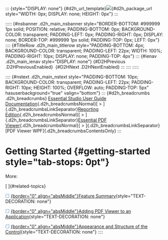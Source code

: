 ::: {style="DISPLAY: none"}
[](ms-xhelp:///?Id=d2h_url_template){#d2h_url_template}![](!package_url!){#d2h_package_url style="WIDTH: 0px; DISPLAY: none; HEIGHT: 0px"}
:::

::::: {#nsbanner .d2h_main_nsbanner style="BORDER-BOTTOM: #999999 1px solid; POSITION: relative; PADDING-BOTTOM: 0px; BACKGROUND-COLOR: transparent; PADDING-LEFT: 0px; PADDING-RIGHT: 0px; DISPLAY: none; BORDER-TOP: #999999 1px solid; PADDING-TOP: 0px; LEFT: 0px"}
:::: {#TitleRow .d2h_main_titlerow style="PADDING-BOTTOM: 4px; BACKGROUND-COLOR: transparent; PADDING-LEFT: 22px; WIDTH: 100%; PADDING-RIGHT: 10px; DISPLAY: none; PADDING-TOP: 4px"}
::: {#ienav .d2h_main_ienav style="DISPLAY: none"}
[](ms-xhelp:///?Id=da20098c-f3f4-4218-9598-b5089c4cca7a){#D2HPrevious .D2HPreviousEnabled}  [](ms-xhelp:///?Id=3348eed6-0ebf-4cf1-8302-640e63d919e7){#D2HNext .D2HNextEnabled}
:::
::::
:::::

:::: {#nstext .d2h_main_nstext style="PADDING-BOTTOM: 10px; BACKGROUND-COLOR: transparent; PADDING-LEFT: 22px; PADDING-RIGHT: 10px; HEIGHT: 100%; OVERFLOW: auto; PADDING-TOP: 5px" hasuserbackground="true" valign="bottom"}
::: {#d2h_breadcrumbs .d2h_breadcrumbs}
[Essential Studio User Guide Documentation](ms-xhelp:///?Id=12457748-09e3-4d74-a240-8e049cedf030){.d2h_breadcrumbsNormal}[ \> ]{.d2h_breadcrumbsLinkSeparator}[Reporting Edition](ms-xhelp:///?Id=027aa5b6-6676-4f93-ad23-c20e8c45792e){.d2h_breadcrumbsNormal}[ \> ]{.d2h_breadcrumbsLinkSeparator}[Essential PDF Viewer](ms-xhelp:///?Id=72561ebd-77ed-4f2a-94a7-2b4b635d1dd6){.d2h_breadcrumbsNormal}[ \> ]{.d2h_breadcrumbsLinkSeparator}[PDF Viewer WPF]{.d2h_breadcrumbsContentsOnly}
:::

# Getting Started {#getting-started style="tab-stops: 0pt"}

More:

[ ]{#related-topics}

[![](button.gif){border="0" align="absMiddle"}Feature Summary](ms-xhelp:///?Id=3348eed6-0ebf-4cf1-8302-640e63d919e7){style="TEXT-DECORATION: none"}

[![](button.gif){border="0" align="absMiddle"}Adding PDF Viewer to an Application](ms-xhelp:///?Id=c6616b99-4651-4eea-91e6-b550df15a750){style="TEXT-DECORATION: none"}

[![](button.gif){border="0" align="absMiddle"}Appearance and Structure of the Control](ms-xhelp:///?Id=fad160bd-6d0a-48b8-9e5a-1d3c9a034b5d){style="TEXT-DECORATION: none"}
::::
